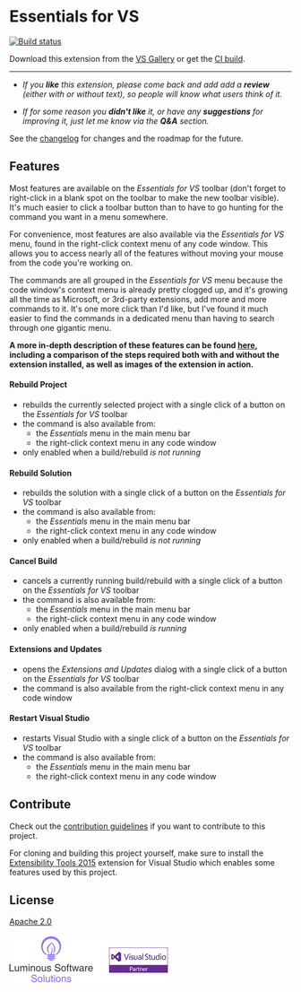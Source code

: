 # Essentials for VS

[![Build status](https://ci.appveyor.com/api/projects/status/la50f40vw7qys7b3?svg=true)](https://ci.appveyor.com/project/YannDuran/essentials-vs)

Download this extension from the [VS Gallery](https://visualstudiogallery.msdn.microsoft.com/049c7ac5-ba44-4a72-b4ee-7be7fb1b0edd)
or get the [CI build](http://vsixgallery.com/extension/049c7ac5-ba44-4a72-b4ee-7be7fb1b0edd/).

---


- *If you **like** this extension, please come back and add add a **review** (either with or without text), so people will know what users think of it.*

- *If for some reason you **didn't like** it, or have any **suggestions** for improving it, just let me know via the **Q&A** section.*

See the [changelog](https://github.com/yannduran/essentials-vs/blob/master/CHANGELOG.md) for changes and the roadmap for the future.

## Features
Most features are available on the *Essentials for VS* toolbar 
(don't forget to right-click in a blank spot on the toolbar to make the new toolbar visible). 
It's much easier to click a toolbar button than to have to go hunting for
the command you want in a menu somewhere.

For convenience, most features are also available via the *Essentials for VS* menu, 
found in the right-click context menu of any code window.
This allows you to access nearly all of the features 
without moving your mouse from the code you're working on.

The commands are all grouped in the *Essentials for VS* menu because the code window's context menu
is already pretty clogged up, and it's growing all the time as Microsoft, 
or 3rd-party extensions, add more and more commands to it. 
It's one more click than I'd like, 
but I've found it much easier to find the commands in a dedicated menu 
than having to search through one gigantic menu.

**A more in-depth description of these features can be found 
[here](https://yannduran.github.io/essentials-vs/), 
including a comparison of the steps required both with and without the extension installed, 
as well as images of the extension in action.**

#### Rebuild Project
- rebuilds the currently selected project with a single click of a button on the *Essentials for VS* toolbar
- the command is also available from:
  -  the *Essentials* menu in the main menu bar
  -  the right-click context menu in any code window
- only enabled when a build/rebuild *is not running*

#### Rebuild Solution
- rebuilds the solution with a single click of a button on the *Essentials for VS* toolbar
- the command is also available from:
  -  the *Essentials* menu in the main menu bar
  -  the right-click context menu in any code window
- only enabled when a build/rebuild *is not running*

#### Cancel Build
- cancels a currently running build/rebuild with a single click of a button on the *Essentials for VS* toolbar
- the command is also available from:
  -  the *Essentials* menu in the main menu bar
  -  the right-click context menu in any code window
- only enabled when a build/rebuild *is running*

#### Extensions and Updates
- opens the *Extensions and Updates* dialog with a single click of a button 
on the *Essentials for VS* toolbar
- the command is also available from the right-click context menu in any code window

#### Restart Visual Studio
- restarts Visual Studio with a single click of a button on the *Essentials for VS* toolbar
- the command is also available from:
  -  the *Essentials* menu in the main menu bar
  -  the right-click context menu in any code window

## Contribute
Check out the [contribution guidelines](https://github.com/yannduran/essentials-vs/blob/master/CONTRIBUTING.md)
if you want to contribute to this project.

For cloning and building this project yourself, make sure to install the
[Extensibility Tools 2015](https://visualstudiogallery.msdn.microsoft.com/ab39a092-1343-46e2-b0f1-6a3f91155aa6)
extension for Visual Studio which enables some features used by this project.

## License
[Apache 2.0](LICENSE)

![Vsp](art/lss-vsip.png)